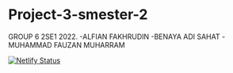 # Project-3-smester-2
GROUP 6 2SE1 2022.
-ALFIAN FAKHRUDIN
-BENAYA ADI SAHAT
-MUHAMMAD FAUZAN MUHARRAM

[![Netlify Status](https://api.netlify.com/api/v1/badges/b71a1137-4e4f-4cc1-aaab-07cd3bff3263/deploy-status)](https://app.netlify.com/sites/reliable-madeleine-0a7bf3/deploys)
